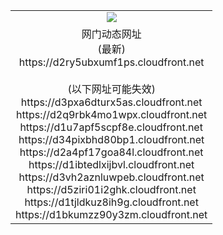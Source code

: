 ﻿<table>
  <tr></tr>
  <tr><td colspan=2 align=center><img src="https://d2ry5ubxumf1ps.cloudfront.net/Up/oGate.jpg" /></td></tr>
  <tr><td colspan=2 align=center>网门动态网址<br/>(最新)
<br>https://d2ry5ubxumf1ps.cloudfront.net
<br/><br/>(以下网址可能失效)
<br>https://d3pxa6dturx5as.cloudfront.net
<br>https://d2q9rbk4mo1wpx.cloudfront.net
<br>https://d1u7apf5scpf8e.cloudfront.net
<br>https://d34pixbhd80bp1.cloudfront.net
<br>https://d2a4pf17goa84l.cloudfront.net
<br>https://d1ibtedlxijbvl.cloudfront.net
<br>https://d3vh2aznluwpeb.cloudfront.net
<br>https://d5ziri01i2ghk.cloudfront.net
<br>https://d1tjldkuz8ih9g.cloudfront.net
<br>https://d1bkumzz90y3zm.cloudfront.net
    </td>
  </tr>
</table>
